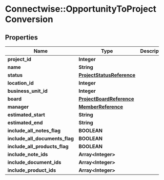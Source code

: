 # Connectwise::OpportunityToProjectConversion

## Properties
Name | Type | Description | Notes
------------ | ------------- | ------------- | -------------
**project_id** | **Integer** |  | [optional] 
**name** | **String** |  | [optional] 
**status** | [**ProjectStatusReference**](ProjectStatusReference.md) |  | [optional] 
**location_id** | **Integer** |  | [optional] 
**business_unit_id** | **Integer** |  | [optional] 
**board** | [**ProjectBoardReference**](ProjectBoardReference.md) |  | [optional] 
**manager** | [**MemberReference**](MemberReference.md) |  | [optional] 
**estimated_start** | **String** |  | [optional] 
**estimated_end** | **String** |  | [optional] 
**include_all_notes_flag** | **BOOLEAN** |  | [optional] 
**include_all_documents_flag** | **BOOLEAN** |  | [optional] 
**include_all_products_flag** | **BOOLEAN** |  | [optional] 
**include_note_ids** | **Array&lt;Integer&gt;** |  | [optional] 
**include_document_ids** | **Array&lt;Integer&gt;** |  | [optional] 
**include_product_ids** | **Array&lt;Integer&gt;** |  | [optional] 


